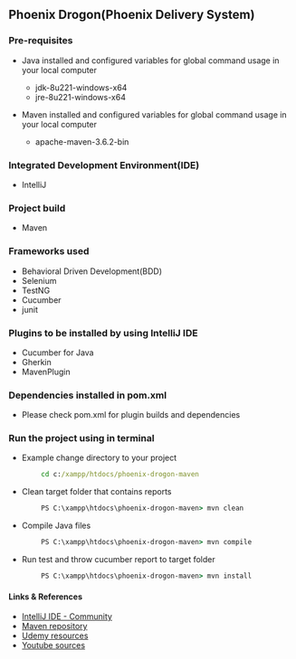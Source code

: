 ## **Phoenix Drogon(Phoenix Delivery System)**

### Pre-requisites
- Java installed and configured variables for global command usage in your local computer
    - jdk-8u221-windows-x64
    - jre-8u221-windows-x64
    
- Maven installed and configured variables for global command usage in your local computer
    - apache-maven-3.6.2-bin
    
### Integrated Development Environment(IDE) 
- IntelliJ

### Project build 
- Maven

### Frameworks used 
- Behavioral Driven Development(BDD)
- Selenium 
- TestNG 
- Cucumber
- junit

### Plugins to be installed by using IntelliJ IDE
- Cucumber for Java
- Gherkin
- MavenPlugin

### Dependencies installed in pom.xml
* Please check pom.xml for plugin builds and dependencies

### Run the project using in terminal
- Example change directory to your project
```cmd
        cd c:/xampp/htdocs/phoenix-drogon-maven
```
- Clean target folder that contains reports  
```cmd
        PS C:\xampp\htdocs\phoenix-drogon-maven> mvn clean
```
- Compile Java files
```cmd
        PS C:\xampp\htdocs\phoenix-drogon-maven> mvn compile
```
- Run test and throw cucumber report to target folder  
```cmd
        PS C:\xampp\htdocs\phoenix-drogon-maven> mvn install
```

#### Links & References
* [IntelliJ IDE - Community](https://www.jetbrains.com/idea/download/#section=windows)
* [Maven repository](https://mvnrepository.com/)
* [Udemy resources](https://www.udemy.com/course/cucumber-with-selenium/learn/lecture/5966568#overview)
* [Youtube sources](https://www.youtube.com/executeautomation)